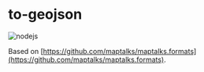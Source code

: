 # to-geojson

![nodejs](https://github.com/maptalks/to-geojson/workflows/nodejs/badge.svg)

Based on [https://github.com/maptalks/maptalks.formats](https://github.com/maptalks/maptalks.formats).
